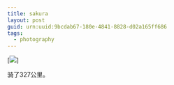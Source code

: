 ```yaml
---
title: sakura
layout: post
guid: urn:uuid:9bcdab67-180e-4841-8828-d02a165ff686
tags:
  - photography
---
```


[![](https://dn-mayitbe.qbox.me/mayitbe_sakura.jpg)]

骑了327公里。
